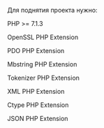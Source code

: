 Для поднятия проекта нужно: 

PHP >= 7.1.3

OpenSSL PHP Extension

PDO PHP Extension

Mbstring PHP Extension

Tokenizer PHP Extension

XML PHP Extension

Ctype PHP Extension

JSON PHP Extension
